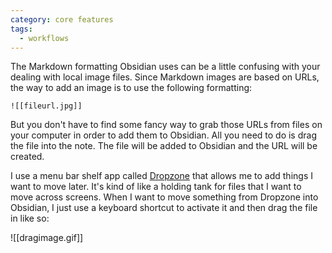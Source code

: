 ```yaml
---
category: core features
tags:
  - workflows
---
```

The Markdown formatting Obsidian uses can be a little confusing with your dealing with local image files. Since Markdown images are based on URLs, the way to add an image is to use the following formatting:

`![[fileurl.jpg]]`

But you don't have to find some fancy way to grab those URLs from files on your computer in order to add them to Obsidian. All you need to do is drag the file into the note. The file will be added to Obsidian and the URL will be created.

I use a menu bar shelf app called [Dropzone](https://aptonic.com/) that allows me to add things I want to move later. It's kind of like a holding tank for files that I want to move across screens. When I want to move something from Dropzone into Obsidian, I just use a keyboard shortcut to activate it and then drag the file in like so:

![[dragimage.gif]]